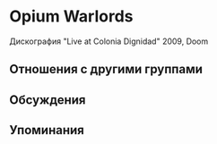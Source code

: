 # Opium Warlords

Дискография
"Live at Colonia Dignidad" 2009, Doom

## Отношения с другими группами


## Обсуждения


## Упоминания

